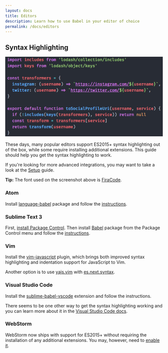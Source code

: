 ```yaml
---
layout: docs
title: Editors
description: Learn how to use Babel in your editor of choice
permalink: /docs/editors
---
```


## Syntax Highlighting

![Syntax Highlighting](/images/syntax-highlighting.png)

These days, many popular editors support ES2015+ syntax highlighting
out of the box, while some require installing additional extensions.
This guide should help you get the syntax highlighting to work.

If you're looking for more advanced integrations, you may want to
take a look at the [Setup](/docs/setup) guide.

**Tip:** The font used on the screenshot above is [FiraCode](https://github.com/tonsky/FiraCode).

### Atom

Install [language-babel](https://atom.io/packages/language-babel) package
and follow the [instructions](https://github.com/gandm/language-babel#installation).

### Sublime Text 3

First, [install Package Control](https://packagecontrol.io/installation).
Then install [Babel](https://packagecontrol.io/packages/Babel) package
from the Package Control menu and follow
the [instructions](https://github.com/babel/babel-sublime#installation).

### Vim

Install the [vim-javascript](https://github.com/pangloss/vim-javascript) plugin, which brings both
improved syntax highlighting and indentation support for JavaScript to Vim.

Another option is to use [yajs.vim](https://github.com/othree/yajs.vim) with
[es.next.syntax](https://github.com/othree/es.next.syntax.vim).

### Visual Studio Code

Install the [sublime-babel-vscode](https://marketplace.visualstudio.com/items?itemName=joshpeng.sublime-babel-vscode) extension and follow the instructions.

There seems to be one other way to get the syntax highlighting working and you can learn
more about it in the [Visual Studio Code docs](https://code.visualstudio.com/Docs/languages/javascript#_writing-jsconfigjson).

### WebStorm

WebStorm now ships with support for ES2015+ without requiring the installation of any additional
extensions. You may, however, need to [enable it](https://blog.jetbrains.com/webstorm/2015/05/ecmascript-6-in-webstorm-transpiling/).
